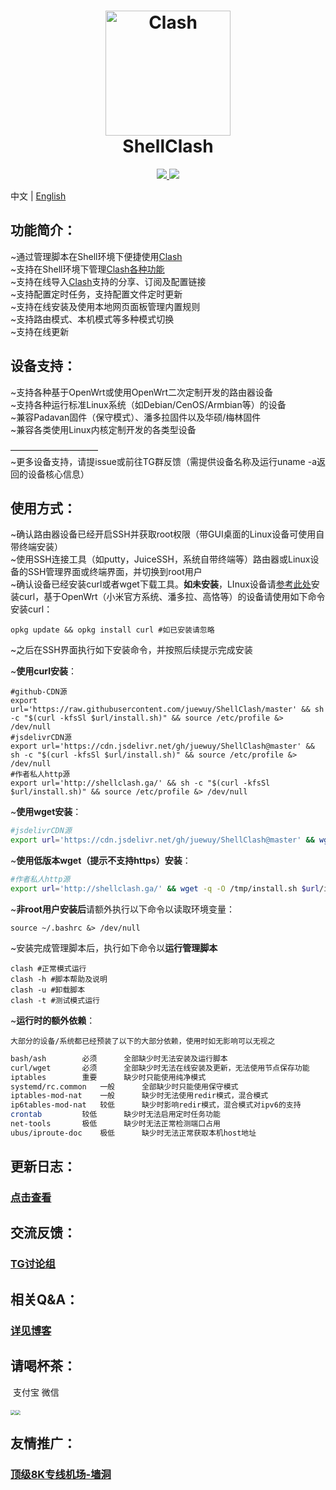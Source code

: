 <h1 align="center">
  <img src="https://github.com/Dreamacro/clash/raw/master/docs/logo.png" alt="Clash" width="200">
  <br>ShellClash<br>
</h1>


  <p align="center">
	<a target="_blank" href="https://github.com/Dreamacro/clash/releases">
    <img src="https://img.shields.io/github/release/Dreamacro/Clash.svg?style=flat-square&label=Clash">
  </a>
  <a target="_blank" href="https://github.com/juewuy/ShellClash/releases">
    <img src="https://img.shields.io/github/release/juewuy/ShellClash.svg?style=flat-square&label=ShellClash&colorB=green">
  </a>
</p>

中文 | [English](README.md) 

功能简介：
--

~通过管理脚本在Shell环境下便捷使用[Clash](https://github.com/Dreamacro/clash)<br>
~支持在Shell环境下管理[Clash各种功能](https://lancellc.gitbook.io/clash)<br>
~支持在线导入[Clash](https://github.com/Dreamacro/clash)支持的分享、订阅及配置链接<br>~支持配置定时任务，支持配置文件定时更新<br>~支持在线安装及使用本地网页面板管理内置规则<br>
~支持路由模式、本机模式等多种模式切换<br>~支持在线更新<br>

设备支持：
--

~支持各种基于OpenWrt或使用OpenWrt二次定制开发的路由器设备<br>
~支持各种运行标准Linux系统（如Debian/CenOS/Armbian等）的设备<br>~兼容Padavan固件（保守模式）、潘多拉固件以及华硕/梅林固件<br>~兼容各类使用Linux内核定制开发的各类型设备<br>

——————————<br>
~更多设备支持，请提issue或前往TG群反馈（需提供设备名称及运行uname -a返回的设备核心信息）<br>

使用方式：
--
~确认路由器设备已经开启SSH并获取root权限（带GUI桌面的Linux设备可使用自带终端安装）<br>
~使用SSH连接工具（如putty，JuiceSSH，系统自带终端等）路由器或Linux设备的SSH管理界面或终端界面，并切换到root用户<br>
~确认设备已经安装curl或者wget下载工具。**如未安装**，LInux设备请[参考此处](https://www.howtoing.com/install-curl-in-linux)安装curl，基于OpenWrt（小米官方系统、潘多拉、高恪等）的设备请使用如下命令安装curl：<br>

```shell
opkg update && opkg install curl #如已安装请忽略
```

~之后在SSH界面执行如下安装命令，并按照后续提示完成安装<br>

~**使用curl安装**：<br>

```Shell
#github-CDN源
export url='https://raw.githubusercontent.com/juewuy/ShellClash/master' && sh -c "$(curl -kfsSl $url/install.sh)" && source /etc/profile &> /dev/null
#jsdelivrCDN源
export url='https://cdn.jsdelivr.net/gh/juewuy/ShellClash@master' && sh -c "$(curl -kfsSl $url/install.sh)" && source /etc/profile &> /dev/null
#作者私人http源
export url='http://shellclash.ga/' && sh -c "$(curl -kfsSl $url/install.sh)" && source /etc/profile &> /dev/null
```

~**使用wget安装**：<br>

```sh
#jsdelivrCDN源
export url='https://cdn.jsdelivr.net/gh/juewuy/ShellClash@master' && wget -q --no-check-certificate -O /tmp/install.sh $url/install.sh  && sh /tmp/install.sh && source /etc/profile &> /dev/null
```

~**使用低版本wget（提示不支持https）安装**：<br>

```sh
#作者私人http源
export url='http://shellclash.ga/' && wget -q -O /tmp/install.sh $url/install.sh  && sh /tmp/install.sh && source /etc/profile &> /dev/null
```

~**非root用户安装后**请额外执行以下命令以读取环境变量：<br>

```shell
source ~/.bashrc &> /dev/null
```

~安装完成管理脚本后，执行如下命令以**运行管理脚本**<br>

```Shell
clash #正常模式运行
clash -h #脚本帮助及说明
clash -u #卸载脚本
clash -t #测试模式运行
```

~**运行时的额外依赖**：<br>

`大部分的设备/系统都已经预装了以下的大部分依赖，使用时如无影响可以无视之`

```sh
bash/ash		必须		全部缺少时无法安装及运行脚本
curl/wget		必须		全部缺少时无法在线安装及更新，无法使用节点保存功能
iptables		重要		缺少时只能使用纯净模式
systemd/rc.common	一般		全部缺少时只能使用保守模式
iptables-mod-nat	一般		缺少时无法使用redir模式，混合模式
ip6tables-mod-nat	较低		缺少时影响redir模式，混合模式对ipv6的支持
crontab			较低		缺少时无法启用定时任务功能
net-tools		极低		缺少时无法正常检测端口占用
ubus/iproute-doc	极低		缺少时无法正常获取本机host地址
```



更新日志：
--

### [点击查看](https://github.com/juewuy/ShellClash/releases)

交流反馈：
--
### [TG讨论组](https://t.me/clashfm) 

相关Q&A：
--

### [详见博客](https://juewuy.github.io)

## 请喝杯茶：

​		支付宝										微信

##### <img src="http://juewuy.github.io/post-images/1604390977172.png" style="zoom:50%;" /><img src="http://juewuy.github.io/post-images/1604391042406.png" style="zoom:50%;" />

友情推广：
--
### [顶级8K专线机场-墙洞](https://dler.best/auth/register?affid=89698)
